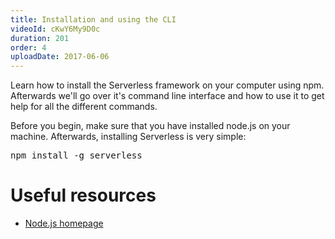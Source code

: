 ```yaml
---
title: Installation and using the CLI
videoId: cKwY6My9D0c
duration: 201
order: 4
uploadDate: 2017-06-06
---
```


Learn how to install the Serverless framework on your computer using npm. Afterwards we'll go over it's command line interface and how to use it to get help for all the different commands.

Before you begin, make sure that you have installed node.js on your machine. Afterwards, installing Serverless is very simple:

<pre>npm install -g serverless</pre>

# Useful resources
* <a href="https://nodejs.org/en/" target="_blank">Node.js homepage</a>